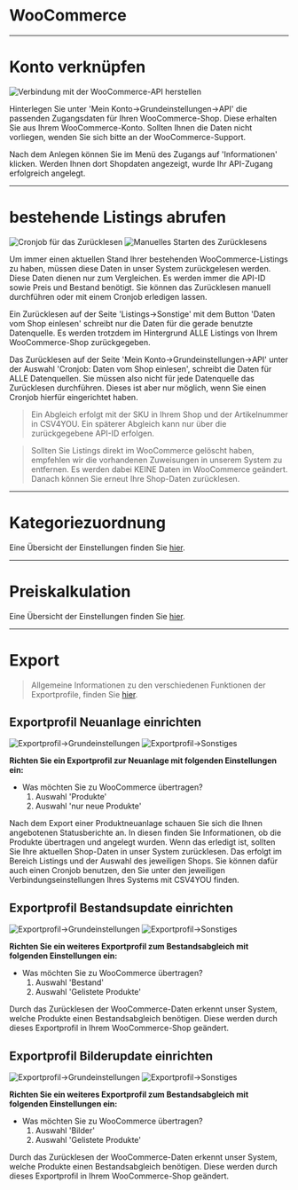 # WooCommerce

***
# Konto verknüpfen

![Verbindung mit der WooCommerce-API herstellen](https://data.csv4you.com/media/image/guide/interface/woocommerce/woocommerce-api-zugangsdaten-hinterlegen.png ':zoom :size=30%')

Hinterlegen Sie unter 'Mein Konto->Grundeinstellungen->API' die passenden Zugangsdaten für Ihren WooCommerce-Shop. Diese erhalten Sie aus Ihrem WooCommerce-Konto.
Sollten Ihnen die Daten nicht vorliegen, wenden Sie sich bitte an der WooCommerce-Support.

Nach dem Anlegen können Sie im Menü des Zugangs auf 'Informationen' klicken. Werden Ihnen dort Shopdaten angezeigt, wurde Ihr API-Zugang erfolgreich angelegt.


***
# bestehende Listings abrufen

![Cronjob für das Zurücklesen](https://data.csv4you.com/media/image/guide/interface/woocommerce/woocommerce-einrichtung-cronjob-zuruecklesen.png ':zoom :size=30%')
![Manuelles Starten des Zurücklesens](https://data.csv4you.com/media/image/guide/interface/woocommerce/woocommerce-listings-uebersicht.png ':zoom :size=30%')

Um immer einen aktuellen Stand Ihrer bestehenden WooCommerce-Listings zu haben, müssen diese Daten in unser System zurückgelesen werden. Diese Daten dienen nur zum Vergleichen. Es werden immer die API-ID sowie Preis und Bestand benötigt. Sie können das Zurücklesen manuell durchführen oder mit einem Cronjob erledigen lassen.

Ein Zurücklesen auf der Seite 'Listings->Sonstige' mit dem Button 'Daten vom Shop einlesen' schreibt nur die Daten für die gerade benutzte Datenquelle. Es werden trotzdem im Hintergrund ALLE Listings von Ihrem WooCommerce-Shop zurückgegeben.

Das Zurücklesen auf der Seite 'Mein Konto->Grundeinstellungen->API' unter der Auswahl 'Cronjob: Daten vom Shop einlesen', schreibt die Daten für ALLE Datenquellen. Sie müssen also nicht für jede Datenquelle das Zurücklesen durchführen. Dieses ist aber nur möglich, wenn Sie einen Cronjob hierfür eingerichtet haben.

> Ein Abgleich erfolgt mit der SKU in Ihrem Shop und der Artikelnummer in CSV4YOU. Ein späterer Abgleich kann nur über die zurückgegebene API-ID erfolgen.

> Sollten Sie Listings direkt im WooCommerce gelöscht haben, empfehlen wir die vorhandenen Zuweisungen in unserem System zu entfernen. Es werden dabei KEINE Daten im WooCommerce geändert. Danach können Sie erneut Ihre Shop-Daten zurücklesen.


***
# Kategoriezuordnung

Eine Übersicht der Einstellungen finden Sie [hier](export/categories).


***
# Preiskalkulation

Eine Übersicht der Einstellungen finden Sie [hier](export/pricecalculation).


***
# Export

> Allgemeine Informationen zu den verschiedenen Funktionen der Exportprofile, finden Sie [hier](export/interface).


## Exportprofil Neuanlage einrichten

![Exportprofil->Grundeinstellungen](https://data.csv4you.com/media/image/guide/interface/woocommerce/woocommerce-exportprofil-neuanlage-grundeinstellungen.png ':zoom :size=30%')
![Exportprofil->Sonstiges](https://data.csv4you.com/media/image/guide/interface/woocommerce/woocommerce-exportprofil-neuanlage-sonstiges.png ':zoom :size=30%')

**Richten Sie ein Exportprofil zur Neuanlage mit folgenden Einstellungen ein:**

- Was möchten Sie zu WooCommerce  übertragen?<br>
	1. Auswahl 'Produkte'<br>
	2. Auswahl 'nur neue Produkte'

Nach dem Export einer Produktneuanlage schauen Sie sich die Ihnen angebotenen Statusberichte an. In diesen finden Sie Informationen, ob die Produkte übertragen und angelegt wurden. Wenn das erledigt ist, sollten Sie Ihre aktuellen Shop-Daten in unser System zurücklesen. Das erfolgt im Bereich Listings und der Auswahl des jeweiligen Shops.
Sie können dafür auch einen Cronjob benutzen, den Sie unter den jeweiligen Verbindungseinstellungen Ihres Systems mit CSV4YOU finden.


## Exportprofil Bestandsupdate einrichten

![Exportprofil->Grundeinstellungen](https://data.csv4you.com/media/image/guide/interface/woocommerce/woocommerce-exportprofil-update-bestand-grundeinstellungen.png ':zoom :size=30%')
![Exportprofil->Sonstiges](https://data.csv4you.com/media/image/guide/interface/woocommerce/woocommerce-exportprofil-update-bestand-sonstiges.png ':zoom :size=30%')

**Richten Sie ein weiteres Exportprofil zum Bestandsabgleich mit folgenden Einstellungen ein:**

- Was möchten Sie zu WooCommerce übertragen?<br>
	1. Auswahl 'Bestand'<br>
	2. Auswahl 'Gelistete Produkte'

Durch das Zurücklesen der WooCommerce-Daten erkennt unser System, welche Produkte einen Bestandsabgleich benötigen. Diese werden durch dieses Exportprofil in Ihrem WooCommerce-Shop geändert.


## Exportprofil Bilderupdate einrichten

![Exportprofil->Grundeinstellungen](https://data.csv4you.com/media/image/guide/interface/woocommerce/woocommerce-exportprofil-update-bilder-grundeinstellungen.png ':zoom :size=30%')
![Exportprofil->Sonstiges](https://data.csv4you.com/media/image/guide/interface/woocommerce/woocommerce-exportprofil-update-bilder-sonstiges.png ':zoom :size=30%')

**Richten Sie ein weiteres Exportprofil zum Bestandsabgleich mit folgenden Einstellungen ein:**

- Was möchten Sie zu WooCommerce übertragen?<br>
	1. Auswahl 'Bilder'<br>
	2. Auswahl 'Gelistete Produkte'

Durch das Zurücklesen der WooCommerce-Daten erkennt unser System, welche Produkte einen Bestandsabgleich benötigen. Diese werden durch dieses Exportprofil in Ihrem WooCommerce-Shop geändert.